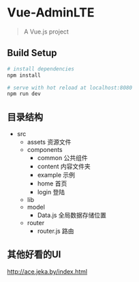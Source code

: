 # Vue-AdminLTE

> A Vue.js project

## Build Setup

``` bash
# install dependencies
npm install

# serve with hot reload at localhost:8080 
npm run dev

```

## 目录结构

*  src
    *  assets         资源文件
    *  components
        *  common     公共组件
        *  content    内容文件夹
        *  example    示例
        *  home       首页
        *  login      登陆
    *  lib
    *  model
        *  Data.js    全局数据存储位置
    *  router
        *  router.js  路由


## 其他好看的UI
http://ace.jeka.by/index.html

